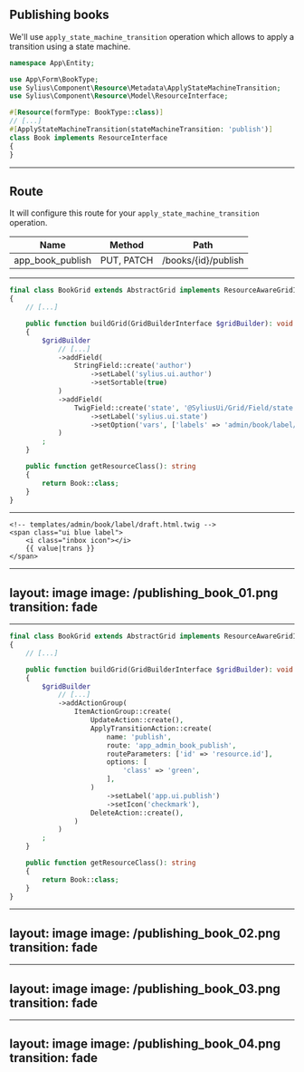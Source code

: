 ## Publishing books

<v-clicks>

We'll use `apply_state_machine_transition` operation which allows to apply a transition using a state machine.

```php {all|9|9,4}
namespace App\Entity;

use App\Form\BookType;
use Sylius\Component\Resource\Metadata\ApplyStateMachineTransition;
use Sylius\Component\Resource\Model\ResourceInterface;

#[Resource(formType: BookType::class)]
// [...]
#[ApplyStateMachineTransition(stateMachineTransition: 'publish')]
class Book implements ResourceInterface
{
}

```

</v-clicks>

---

## Route

<v-clicks>

It will configure this route for your `apply_state_machine_transition` operation.

| Name              | Method     | Path                |
|-------------------|------------|---------------------|
| app_book_publish  | PUT, PATCH | /books/{id}/publish |      


</v-clicks>

---

```php {all|14-19|15|16|17}
final class BookGrid extends AbstractGrid implements ResourceAwareGridInterface
{
    // [...]

    public function buildGrid(GridBuilderInterface $gridBuilder): void
    {
        $gridBuilder
            // [...]
            ->addField(
                StringField::create('author')
                    ->setLabel('sylius.ui.author')
                    ->setSortable(true)
            )
            ->addField(
                TwigField::create('state', '@SyliusUi/Grid/Field/state.html.twig')
                    ->setLabel('sylius.ui.state')
                    ->setOption('vars', ['labels' => 'admin/book/label/state']),
            )
        ;
    }

    public function getResourceClass(): string
    {
        return Book::class;
    }
}

```

---

```twig
<!-- templates/admin/book/label/draft.html.twig -->
<span class="ui blue label">
    <i class="inbox icon"></i>
    {{ value|trans }}
</span>

```


---
layout: image
image: /publishing_book_01.png
transition: fade
---

---

```php {all|12-21|12|13|14|15|16-18|20|21}
final class BookGrid extends AbstractGrid implements ResourceAwareGridInterface
{
    // [...]

    public function buildGrid(GridBuilderInterface $gridBuilder): void
    {
        $gridBuilder
            // [...]
            ->addActionGroup(
                ItemActionGroup::create(
                    UpdateAction::create(),
                    ApplyTransitionAction::create(
                        name: 'publish',
                        route: 'app_admin_book_publish',
                        routeParameters: ['id' => 'resource.id'],
                        options: [
                            'class' => 'green',
                        ],
                    )
                        ->setLabel('app.ui.publish')
                        ->setIcon('checkmark'),
                    DeleteAction::create(),
                )
            )
        ;
    }

    public function getResourceClass(): string
    {
        return Book::class;
    }
}

```

---
layout: image
image: /publishing_book_02.png
transition: fade
---

---
layout: image
image: /publishing_book_03.png
transition: fade
---

---
layout: image
image: /publishing_book_04.png
transition: fade
---
